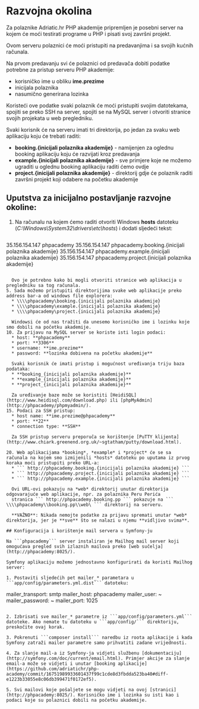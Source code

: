 Razvojna okolina
=============================

Za polaznike Adriatic.hr PHP akademije pripremljen je posebni server na kojem će moći testirati programe u PHP i pisati svoj završni projekt.

Ovom serveru polaznici će moći pristupiti na predavanjima i sa svojih kućnih računala.

Na prvom predavanju svi će polaznici od predavača dobiti podatke potrebne za pristup serveru PHP akademije:
* korisničko ime u obliku **ime.prezime**
* inicijala polaznika
* nasumično generirana lozinka

Koristeći ove podatke svaki polaznik će moći pristupiti svojim datotekama, spojiti se preko SSH na server, spojiti se na MySQL server i otvoriti stranice svojih projekata u web pregledniku.

Svaki korisnik će na serveru imati tri direktorija, po jedan za svaku web aplikaciju koju će trebati raditi:
* **booking.{inicijali polaznika akademije}** - namijenjen za oglednu booking aplikaciju koju će razvijati kroz predavanja
* **example.{inicijali polaznika akademije}** - sve primjere koje ne možemo ugraditi u oglednu booking aplikaciju raditi ćemo ovdje
* **project.{inicijali polaznika akademije}** - direktorij gdje će polaznik raditi završni projekt koji odabere na početku akademije

## Uputstva za inicijalno postavljanje razvojne okoline:

1. Na računalu na kojem ćemo raditi otvoriti Windows **hosts** datoteku (*C:\Windows\System32\drivers\etc\hosts*) i dodati sljedeći tekst:
	```
  35.156.154.147 phpacademy
35.156.154.147 phpacademy.booking.{inicijali polaznika akademije}
35.156.154.147 phpacademy.example.{inicijali polaznika akademije}
35.156.154.147 phpacademy.project.{inicijali polaznika akademije}
  ```

	Ovo je potrebno kako bi mogli otvoriti stranice web aplikacija u pregledniku sa tog računala.
5. Sada možemo pristupiti direktorijima svake web aplikacije preko address bar-a od windows file explorera:
	* \\\\phpacademy\booking.{inicijali polaznika akademije}
	* \\\\phpacademy\example.{inicijali polaznika akademije}
	* \\\\phpacademy\project.{inicijali polaznika akademije}

	Windowsi će od nas tražiti da unesemo korisničko ime i lozinku koje smo dobili na početku akademije.
10. Za prijavu na MySQL server se koriste isti login podaci:
	* host: **phpacademy**
	* port: **3306**
	* username: **ime.prezime**
	* password: **lozinka dobivena na početku akademije**

	Svaki korisnik će imati pristup i mogućnost uređivanja triju baza podataka:
	* **booking_{inicijali polaznika akademije}**
	* **example_{inicijali polaznika akademije}**
	* **project_{inicijali polaznika akademije}**

	Za uređivanje baze može se koristiti [HeidiSQL](http://www.heidisql.com/download.php) ili [phpMyAdmin](http://phpacademy/phpmyadmin/).
15. Podaci za SSH pristup:
	* host name: **ime.prezime@phpacademy**
	* port: **22**
	* connection type: **SSH**

	Za SSH pristup serveru preporuča se korištenje [PuTTY klijenta](http://www.chiark.greenend.org.uk/~sgtatham/putty/download.html).

20. Web aplikacijama *booking*, *example* i *project* će se sa računala na kojem smo izmijenili *hosts* datoteku po uputama iz prvog koraka moći pristupiti preko URL-a:
	* ``` http://phpacademy.booking.{inicijali polaznika akademije} ```
	* ``` http://phpacademy.project.{inicijali polaznika akademije} ```
	* ``` http://phpacademy.example.{inicijali polaznika akademije} ```

	Ovi URL-ovi pokazuju na *web* direktorij unutar direktorija odgovarajuće web aplikacije, npr. za polaznika Peru Perića
	stranica ``` http://phpacademy.booking.pp ``` pokazuje na ``` \\\\phpacademy\\booking.pp\\web\ ``` direktorij na serveru.

	**VAŽNO**: Nikada nemojte podatke za prijavu spremati unutar *web* direktorija, jer je **sve** što se nalazi u njemu **vidljivo svima**.

## Konfiguracija i korištenje mail servera u Symfony-ju

Na ```phpacademy``` server instaliran je Mailhog mail server koji omogućava pregled svih izlaznih mailova preko [web sučelja](http://phpacademy:8025/). 

Symfony aplikaciju možemo jednostavno konfigurirati da koristi Mailhog server:

1. Postaviti sljedećih pet mailer_* parametara u ```app/config/parameters.yml.dist``` datoteku:
```
mailer_transport:  smtp
mailer_host:       phpacademy
mailer_user:       ~
mailer_password:   ~
mailer_port:       1025
```

2. Izbrisati sve mailer_* parametre iz ```app/config/parameters.yml``` datoteke. Ako nemate tu datoteku u ```app/config/``` direktoriju, preskočite ovaj korak.

3. Pokrenuti ```composer install``` naredbu iz roota aplikacije i kada Symfony zatraži mailer parametre samo prihvatiti zadane vrijednosti.

4. Za slanje mail-a iz Symfony-ja vidjeti službenu [dokumentaciju](http://symfony.com/doc/current/email.html). Primjer akcije za slanje email-a može se vidjeti i unutar [booking aplikacije](https://github.com/adriatichr/php-academy/commit/16751989933601437f99c1cde8d3fbdda523ba40#diff-e1223b33055e8c06db399471f0172ef5).

5. Svi mailovi koje pošaljete se mogu vidjeti na ovoj [stranici](http://phpacademy:8025/). Korisničko ime i lozinka su isti kao i podaci koje su polaznici dobili na početku akademije.
